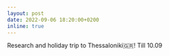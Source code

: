 ```yaml
---
layout: post
date: 2022-09-06 18:20:00+0200
inline: true
---
```


Research and holiday trip to Thessaloniki🇬🇷! Till 10.09
